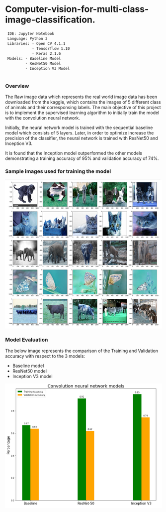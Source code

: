 # Computer-vision-for-multi-class-image-classification.

```
 IDE: Jupyter Notebook 
 Language: Python 3 
 Libraries: - Open CV 4.1.1
            - Tensorflow 1.10
            - Keras 2.1.6
 Models: - Baseline Model
         - ResNet50 Model
         - Inception V3 Model
 
```

### Overview
The Raw image data which represents the real world image data has been downloaded from the kaggle, which contains the images of 5 different class of animals and their corresponsing labels. The main objective of this project is to implement the supervised learning algorithm to initially train the model with the convolution neural network. 

Initially, the neural network model is trained with the sequential baseline model which consists of 5 layers. Later, in order to optimize increase the precision of the classifier, the neural network is trained with ResNet50 and Inception V3.

It is found that the Inception model outperformed the other models demonstrating a training accuracy of 95% and validation accuracy of 74%.


### Sample images used for training the model

<img src="https://github.com/manojhuilgol/Computer-vision-for-multi-class-image-classification/blob/master/images/raw_data.png" alt="alt text">

### Model Evaluation

The below image represents the comparison of the Training and Validation accuracy with respect to the 3 models:

- Baseline model
- ResNet50 model
- Inception V3 model

<img src="https://github.com/manojhuilgol/Computer-vision-for-multi-class-image-classification/blob/master/images/evaluation.PNG" alt="alt text" width="700" height="400">
